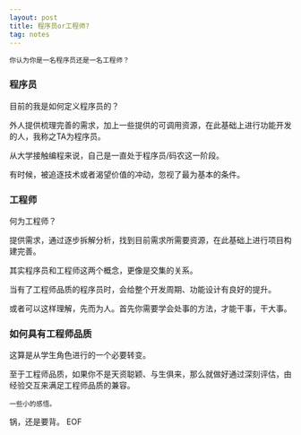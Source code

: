 ```yaml
---
layout: post
title: 程序员or工程师?
tag: notes
---
```


    你认为你是一名程序员还是一名工程师？

### 程序员

目前的我是如何定义程序员的？

外人提供梳理完善的需求，加上一些提供的可调用资源，在此基础上进行功能开发的人，我称之TA为程序员。

从大学接触编程来说，自己是一直处于程序员/码农这一阶段。

有时候，被追逐技术或者渴望价值的冲动，忽视了最为基本的条件。

### 工程师

何为工程师？

提供需求，通过逐步拆解分析，找到目前需求所需要资源，在此基础上进行项目构建完善。

其实程序员和工程师这两个概念，更像是交集的关系。

当有了工程师品质的程序员时，会给整个开发周期、功能设计有良好的提升。

或者可以这样理解，先而为人。首先你需要学会处事的方法，才能干事，干大事。

### 如何具有工程师品质

这算是从学生角色进行的一个必要转变。

至于工程师品质，如果你不是天资聪颖、与生俱来，那么就做好通过深刻评估，由经验交互来满足工程师品质的兼容。

    
    一些小的感悟。


锅，还是要背。
EOF

